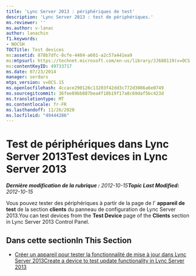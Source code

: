 ```yaml
---
title: 'Lync Server 2013 : périphériques de test'
description: 'Lync Server 2013 : test de périphériques.'
ms.reviewer: ''
ms.author: v-lanac
author: lanachin
f1.keywords:
- NOCSH
TOCTitle: Test devices
ms:assetid: 878b7dfc-8cfe-4404-a601-a2c57a441ea9
ms:mtpsurl: https://technet.microsoft.com/en-us/library/JJ688119(v=OCS.15)
ms:contentKeyID: 49733717
ms.date: 07/23/2014
manager: serdars
mtps_version: v=OCS.15
ms.openlocfilehash: 4ccace290126c13203f42dd3c772d3086a6e0749
ms.sourcegitcommit: 36fee89bb887bea4f18b19f17a8c69daf5bc423d
ms.translationtype: MT
ms.contentlocale: fr-FR
ms.lasthandoff: 11/26/2020
ms.locfileid: "49444286"
---
```

# <a name="test-devices-in-lync-server-2013"></a><span data-ttu-id="7ede0-103">Test de périphériques dans Lync Server 2013</span><span class="sxs-lookup"><span data-stu-id="7ede0-103">Test devices in Lync Server 2013</span></span>

<div data-xmlns="http://www.w3.org/1999/xhtml">

<div class="topic" data-xmlns="http://www.w3.org/1999/xhtml" data-msxsl="urn:schemas-microsoft-com:xslt" data-cs="https://msdn.microsoft.com/">

<div data-asp="https://msdn2.microsoft.com/asp">



</div>

<div id="mainSection">

<div id="mainBody"><span data-ttu-id="7ede0-104">

<span> </span></span><span class="sxs-lookup"><span data-stu-id="7ede0-104">

<span> </span></span></span>

<span data-ttu-id="7ede0-105">_**Dernière modification de la rubrique :** 2012-10-15_</span><span class="sxs-lookup"><span data-stu-id="7ede0-105">_**Topic Last Modified:** 2012-10-15_</span></span>

<span data-ttu-id="7ede0-106">Vous pouvez tester des périphériques à partir de la page de l' **appareil de test** de la section **clients** du panneau de configuration de Lync Server 2013.</span><span class="sxs-lookup"><span data-stu-id="7ede0-106">You can test devices from the **Test Device** page of the **Clients** section in Lync Server 2013 Control Panel.</span></span>

<div>

## <a name="in-this-section"></a><span data-ttu-id="7ede0-107">Dans cette section</span><span class="sxs-lookup"><span data-stu-id="7ede0-107">In This Section</span></span>

  - [<span data-ttu-id="7ede0-108">Créer un appareil pour tester la fonctionnalité de mise à jour dans Lync Server 2013</span><span class="sxs-lookup"><span data-stu-id="7ede0-108">Create a device to test update functionality in Lync Server 2013</span></span>](lync-server-2013-create-a-device-to-test-update-functionality.md)

<span data-ttu-id="7ede0-109"></div>

</div>

<span> </span>

</div>

</div>

</span><span class="sxs-lookup"><span data-stu-id="7ede0-109"></div>

</div>

<span> </span>

</div>

</div>

</span></span></div>

